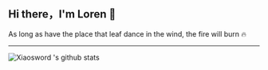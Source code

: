 <h2>Hi there，I'm Loren 👋</h2>

As long as have the place that leaf dance in the wind, the fire will burn 🔥

---

<!-- <img src='https://visitor-badge.glitch.me/badge?page_id=Xiaosword.Xiaosword'/ > -->

![Xiaosword 's github stats](https://github-readme-stats.vercel.app/api?username=Xiaosword&show_icons=true&theme=dracula)
